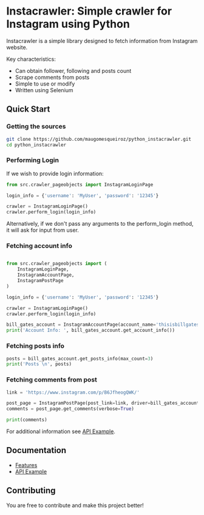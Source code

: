 # Instacrawler: Simple crawler for Instagram using Python

Instacrawler is a simple library designed to fetch information from Instagram website.

Key characteristics:
* Can obtain follower, following and posts count
* Scrape comments from posts
* Simple to use or modify
* Written using Selenium

## Quick Start
### Getting the sources
```bash
git clone https://github.com/maugomesqueiroz/python_instacrawler.git
cd python_instacrawler 
```

### Performing Login
If we wish to provide login information:

```python
from src.crawler_pageobjects import InstagramLoginPage

login_info = {'username': 'MyUser', 'password': '12345'}

crawler = InstagramLoginPage()
crawler.perform_login(login_info)
```

Alternatively, if we don't pass any arguments to the perform_login method, it will ask for input from user.

### Fetching account info
```python

from src.crawler_pageobjects import (
    InstagramLoginPage,
    InstagramAccountPage,
    InstagramPostPage
)

login_info = {'username': 'MyUser', 'password': '12345'}

crawler = InstagramLoginPage()
crawler.perform_login(login_info)

bill_gates_account = InstagramAccountPage(account_name='thisisbillgates', driver=crawler.driver)
print('Account Info: ', bill_gates_account.get_account_info())
```
### Fetching posts info
```python
posts = bill_gates_account.get_posts_info(max_count=3)
print('Posts \n', posts)
```

### Fetching comments from post
```python
link = 'https://www.instagram.com/p/B6JfheogQWK/'

post_page = InstagramPostPage(post_link=link, driver=bill_gates_account.driver)
comments = post_page.get_comments(verbose=True)

print(comments)
```
For additional information see [API Example](docs/API-EXAMPLE.md).

## Documentation
- [Features](docs/API-FEATURES.md)
- [API Example](docs/API-EXAMPLE.md)

## Contributing
You are free to contribute and make this project better!
